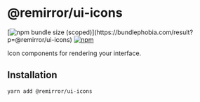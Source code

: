 # @remirror/ui-icons

[![npm bundle size (scoped)](https://img.shields.io/bundlephobia/minzip/@remirror/ui-icons.svg?)](https://bundlephobia.com/result?p=@remirror/ui-icons) [![npm](https://img.shields.io/npm/dm/@remirror/ui-icons.svg?&logo=npm)](https://www.npmjs.com/package/@remirror/ui-icons)

Icon components for rendering your interface.

## Installation

```bash
yarn add @remirror/ui-icons
```
